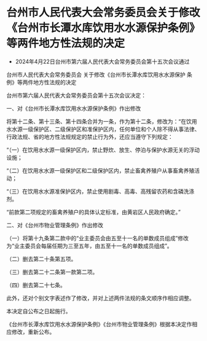# 台州市人民代表大会常务委员会关于修改《台州市长潭水库饮用水水源保护条例》等两件地方性法规的决定

- 2024年4月22日台州市第六届人民代表大会常务委员会第十五次会议通过

<!-- INFO END -->

台州市人民代表大会常务委员会 关于修改《台州市长潭水库饮用水水源保护 条例》等两件地方性法规的决定

台州市第六届人民代表大会常务委员会第十五次会议决定：

一、对《台州市长潭水库饮用水水源保护条例》作出修改

将第十二条、第十三条、第十四条合并为一条，作为第十二条，修改为：“在饮用水水源一级保护区、二级保护区和准保护区内，任何单位和个人除不得从事法律、行政法规、省的地方性法规规定的禁止行为外，还应当遵守下列规定：

“（一）在饮用水水源一级保护区内，禁止野炊、放生、停泊与保护水源无关的浮动设施；

“（二）在饮用水水源一级保护区和二级保护区内，禁止畜禽养殖户从事畜禽养殖活动；

“（三）在饮用水水源准保护区内，禁止使用剧毒、高毒、高残留农药和含磷洗涤剂。

“前款第二项规定的畜禽养殖户的具体认定标准，由黄岩区人民政府确定。”

二、对《台州市物业管理条例》作出修改

（一）将第十九条第二款中的“业主委员会由五至十一名的单数成员组成”修改为“业主委员会每届任期为三至五年，由五至十一名的单数成员组成”。

（二）删去第二十条第五项。

（三）删去第二十二条第一款第二项。

（四）删去第二十七条。

此外，还对个别文字表述作了修改，并对上述两件法规的条文顺序作相应调整。

本决定自公布之日起施行。

《台州市长潭水库饮用水水源保护条例》《台州市物业管理条例》根据本决定作相应修改，重新公布。
